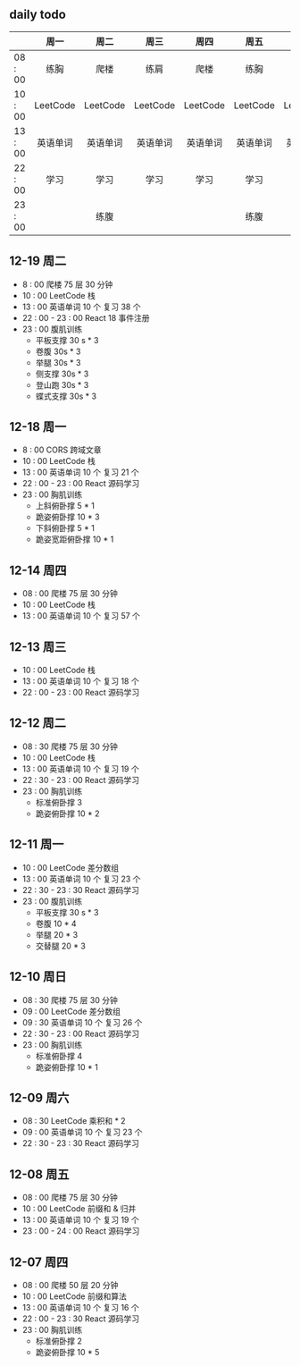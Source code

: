 ## daily todo

|         |   周一   |   周二   |   周三   |   周四   |   周五   |   周六   |   周日   |
| ------- | :------: | :------: | :------: | :------: | :------: | :------: | :------: |
| 08 : 00 |   练胸   |   爬楼   |   练肩   |   爬楼   |   练胸   |   爬楼   |          |
| 10 : 00 | LeetCode | LeetCode | LeetCode | LeetCode | LeetCode | LeetCode | LeetCode |
| 13 : 00 | 英语单词 | 英语单词 | 英语单词 | 英语单词 | 英语单词 | 英语单词 | 英语单词 |
| 22 : 00 |   学习   |   学习   |   学习   |   学习   |   学习   |   学习   |   学习   |
| 23 : 00 |          |   练腹   |          |          |   练腹   |   练肩   |          |

## 12-19 周二

- 8 : 00 爬楼 75 层 30 分钟
- 10 : 00 LeetCode 栈
- 13 : 00 英语单词 10 个 复习 38 个
- 22 : 00 - 23 : 00 React 18 事件注册
- 23 : 00 腹肌训练
  - 平板支撑 30 s * 3
  - 卷腹 30s * 3
  - 举腿 30s * 3
  - 侧支撑 30s * 3
  - 登山跑 30s * 3
  - 蝶式支撑 30s * 3

## 12-18 周一

- 8 : 00 CORS 跨域文章
- 10 : 00 LeetCode 栈
- 13 : 00 英语单词 10 个 复习 21 个
- 22 : 00 - 23 : 00 React 源码学习
- 23 : 00 胸肌训练
  - 上斜俯卧撑 5 * 1
  - 跪姿俯卧撑 10 * 3
  - 下斜俯卧撑 5 * 1
  - 跪姿宽距俯卧撑 10 * 1

## 12-14 周四

- 08 : 00 爬楼 75 层 30 分钟
- 10 : 00 LeetCode 栈
- 13 : 00 英语单词 10 个 复习 57 个

## 12-13 周三

- 10 : 00 LeetCode 栈
- 13 : 00 英语单词 10 个 复习 18 个
- 22 : 00 - 23 : 00 React 源码学习

## 12-12 周二

- 08 : 30 爬楼 75 层 30 分钟
- 10 : 00 LeetCode 栈
- 13 : 00 英语单词 10 个 复习 19 个
- 22 : 30 - 23 : 00 React 源码学习
- 23 : 00 胸肌训练
  - 标准俯卧撑 3
  - 跪姿俯卧撑 10 * 2

## 12-11 周一

- 10 : 00 LeetCode 差分数组
- 13 : 00 英语单词 10 个 复习 23 个
- 22 : 30 - 23 : 30 React 源码学习
- 23 : 00 腹肌训练
  - 平板支撑 30 s * 3
  - 卷腹 10 * 4
  - 举腿 20 * 3
  - 交替腿 20 * 3

## 12-10 周日

- 08 : 30 爬楼 75 层 30 分钟
- 09 : 00 LeetCode 差分数组
- 09 : 30 英语单词 10 个 复习 26 个
- 22 : 30 - 23 : 00 React 源码学习
- 23 : 00 胸肌训练
  - 标准俯卧撑 4
  - 跪姿俯卧撑  10 * 1
  


## 12-09 周六

- 08 : 30 LeetCode 乘积和 * 2
- 09 : 00 英语单词 10 个 复习 23 个
- 22 : 30 - 23 : 30 React 源码学习

## 12-08 周五

- 08 : 00 爬楼 75 层 30 分钟
- 10 : 00 LeetCode 前缀和 & 归并
- 13 : 00 英语单词 10 个 复习 19 个
- 23 : 00 - 24 : 00 React 源码学习

## 12-07 周四

- 08 : 00 爬楼 50 层 20 分钟
- 10 : 00 LeetCode 前缀和算法
- 13 : 00 英语单词 10 个 复习 16 个
- 22 : 00 - 23 : 30 React 源码学习
- 23 : 00 胸肌训练
  - 标准俯卧撑 2 
  - 跪姿俯卧撑 10 * 5